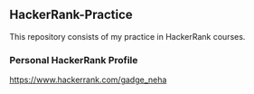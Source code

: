 ## HackerRank-Practice

This repository consists of my practice in HackerRank courses.

### Personal HackerRank Profile
https://www.hackerrank.com/gadge_neha
